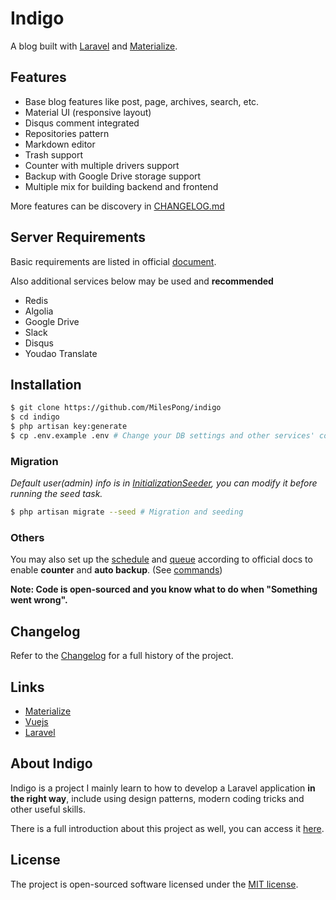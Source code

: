 
# Indigo

A blog built with [Laravel](https://laravel.com) and [Materialize](http://materializecss.com).

## Features

 - Base blog features like post, page, archives, search, etc.
 - Material UI (responsive layout)
 - Disqus comment integrated
 - Repositories pattern
 - Markdown editor
 - Trash support
 - Counter with multiple drivers support
 - Backup with Google Drive storage support
 - Multiple mix for building backend and frontend

More features can be discovery in [CHANGELOG.md](CHANGELOG.md)

## Server Requirements

Basic requirements are listed in official [document](https://laravel.com/docs/5.5#server-requirements).

Also additional services below may be used and **recommended**

- Redis
- Algolia
- Google Drive
- Slack
- Disqus
- Youdao Translate

## Installation

```bash
$ git clone https://github.com/MilesPong/indigo
$ cd indigo
$ php artisan key:generate
$ cp .env.example .env # Change your DB settings and other services' config
```

### Migration

*Default user(admin) info is in [InitializationSeeder](database/seeds/InitializationSeeder.php ), you can modify it before running the seed task.*

```bash
$ php artisan migrate --seed # Migration and seeding
```

### Others

You may also set up the [schedule](https://laravel.com/docs/5.5/scheduling) and [queue](https://laravel.com/docs/5.5/queues) according to official docs to enable **counter** and **auto backup**. (See [commands](app/Console/Kernel.php))

**Note: Code is open-sourced and you know what to do when "Something went wrong".**

## Changelog

Refer to the [Changelog](CHANGELOG.md) for a full history of the project.

## Links

- [Materialize](http://materializecss.com)
- [Vuejs](https://vuejs.org)
- [Laravel](https://laravel.com)

## About Indigo

Indigo is a project I mainly learn to how to develop a Laravel application **in the right way**, include using design patterns, modern coding tricks and other useful skills.

There is a full introduction about this project as well, you can access it [here](https://immiles.com/articles/indigo).

## License

The project is open-sourced software licensed under the [MIT license](https://opensource.org/licenses/MIT).
